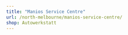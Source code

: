 ```yaml
---
title: "Manios Service Centre"
url: /north-melbourne/manios-service-centre/
shop: Autowerkstatt
---
```

